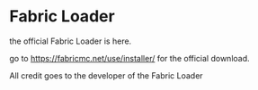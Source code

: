 # Fabric Loader
the official Fabric Loader is here.

go to https://fabricmc.net/use/installer/ for the official download.

All credit goes to the developer of the Fabric Loader
